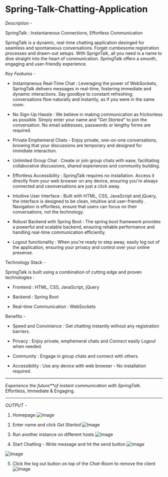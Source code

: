 # Spring-Talk-Chatting-Application

*Description* -

SpringTalk : Instantaneous Connections, Effortless Communication

SpringTalk is a dynamic, real-time chatting application desinged for seamless and spontaneous conversations. Forget cumbesome registration processes and drawn-out setups. With SprignTalk, all you need is a name to dive straight into the heart of communication. SpringTalk offers a smooth, engaging and user-friendly experience.

*Key Features* - 

- Instantaneous Real-Time Chat : Leveraging the power of WebSockets, SpringTalk delivers messages in real-time, fostering immediate and dynamic interactions. Say goodbye to constant refreshing; conversations flow naturally and instantly, as if you were in the same room.

- No Sign-Up Hassle : We believe in making communication as frictionless as possible. Simply enter your name and *"Get Started"* to join the conversation. No email addresses, passwords or lengthy forms are required.

- Private Emphemeral Chats - Enjoy private, one-on-one conversations, knowing that your discussions are temporary and designed for immidiate interaction.

- Unlimited Group Chat : Create or join group chats with ease, facilitating collaborative discussions, shared experiences and community building.

- Effortless Accessibility : SpringTalk requires no installation. Access it directly from your web browser on any device, ensuring you're always connected and ceonversations are just a click away.

- Intuitive User Interface : Built with HTML, CSS, JavaScript and jQuery, the interface is designed to be clean, intuitive and user-friendly . Navigation is effortless, ensure that users can focus on their conversations, not the technology.

- Robust Backend with Spring Boot : The spring boot framework provides a powerful and scalable backend, ensuring reliable performance and handling real-time communication efficiently.

- Logout functionality : When you're ready to step away, easily log out of the application, ensuring your privacy and control over your online presense.


Technology Stack -

SpringTalk is built using a combination of cutting edge and proven technologies :

- Frontend : HTML, CSS, JavaScript, jQuery

- Backend : Spring Boot

- Real-time Communication : WebSockets


Benefits -

- Speed and Convinience : Get chatting instantly without any registration barriers.

- Privacy : Enjoy private, emphemeral chats and *Connect* easily *Logout* when needed.

- Community : Engage in group chats and connect with others.

- Accessibility : Use any device with web browser - No installation required.

-------------------------------------------------------------------------------------------------

*Experience* *the* *future**of* *instant* *communication* *with* *SpringTalk*. Effortless, Immediate & Engaging.

------------------------------------------------------------------------------

*OUTPUT* -

1. Homepage
![Image](https://github.com/user-attachments/assets/44e0fec1-68c5-4d75-aced-f53ab545ed91)

2. Enter name and click *Get Started*
![Image](https://github.com/user-attachments/assets/becb2bb6-8e8b-42b8-a6d0-5bd1d618586b)

3. Run another instance on different hosts
![Image](https://github.com/user-attachments/assets/c58971d2-63a6-4361-a1b4-407630877705)

4. Start Chatting - Write message and hit the send button
![Image](https://github.com/user-attachments/assets/d140dc78-5323-441a-b0dd-e6d4d1568bc9)

![Image](https://github.com/user-attachments/assets/77803e0e-edfe-4761-9d87-163540176227)

5. Click the log out button on top of the *Chat-Room* to remove the client
![Image](https://github.com/user-attachments/assets/955ac2fe-685d-448f-b01e-5c424d103b5b)
